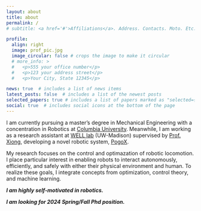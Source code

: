 ```yaml
---
layout: about
title: about
permalink: /
# subtitle: <a href='#'>Affiliations</a>. Address. Contacts. Moto. Etc.

profile:
  align: right
  image: prof_pic.jpg
  image_circular: false # crops the image to make it circular
  # more_info: >
  #   <p>555 your office number</p>
  #   <p>123 your address street</p>
  #   <p>Your City, State 12345</p>

news: true  # includes a list of news items
latest_posts: false  # includes a list of the newest posts
selected_papers: true # includes a list of papers marked as "selected={true}"
social: true  # includes social icons at the bottom of the page
---
```


I am currently pursuing a master’s degree in Mechanical Engineering with a concentration in Robotics at [Columbia University](https://www.me.columbia.edu/). Meanwhile, I am working as a research assistant at [WELL lab](https://well.robotics.wisc.edu/) (UW-Madison) supervised by [Prof. Xiong](https://www.xiaobinxiong.info/about), developing a novel robotic system, [PogoX](https://arxiv.org/abs/2309.13737). 

<!-- I received my B.S. in Mechanical Engineering from the Sichuan University.  -->
My research focuses on the control and optimazation of robotic locomotion. I place particular interest in enabling robots to interact autonomously, efficiently, and safely with either their physical environment and human. To realize these goals, I integrate concepts from optimization, control theory, and machine learning.

***I am highly self-motivated in robotics.***

***I am looking for 2024 Spring/Fall Phd position.***

<!-- Put your address / P.O. box / other info right below your picture. You can also disable any of these elements by editing `profile` property of the YAML header of your `_pages/about.md`. Edit `_bibliography/papers.bib` and Jekyll will render your [publications page](/al-folio/publications/) automatically.

Link to your social media connections, too. This theme is set up to use [Font Awesome icons](http://fortawesome.github.io/Font-Awesome/) and [Academicons](https://jpswalsh.github.io/academicons/), like the ones below. Add your Facebook, Twitter, LinkedIn, Google Scholar, or just disable all of them. -->